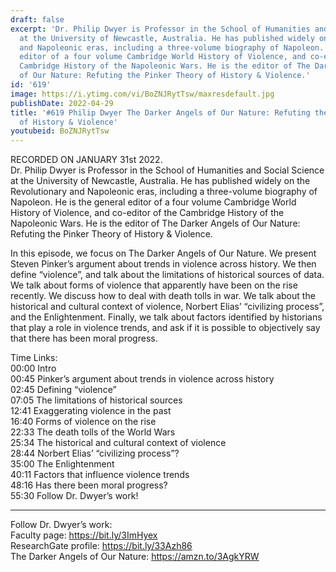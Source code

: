 ```yaml
---
draft: false
excerpt: 'Dr. Philip Dwyer is Professor in the School of Humanities and Social Science
  at the University of Newcastle, Australia. He has published widely on the Revolutionary
  and Napoleonic eras, including a three-volume biography of Napoleon. He is the general
  editor of a four volume Cambridge World History of Violence, and co-editor of the
  Cambridge History of the Napoleonic Wars. He is the editor of The Darker Angels
  of Our Nature: Refuting the Pinker Theory of History & Violence.'
id: '619'
image: https://i.ytimg.com/vi/BoZNJRytTsw/maxresdefault.jpg
publishDate: 2022-04-29
title: '#619 Philip Dwyer The Darker Angels of Our Nature: Refuting the Pinker Theory
  of History & Violence'
youtubeid: BoZNJRytTsw
---
```

<div class="timelinks">

RECORDED ON JANUARY 31st 2022.  
Dr. Philip Dwyer is Professor in the School of Humanities and Social Science at the University of Newcastle, Australia. He has published widely on the Revolutionary and Napoleonic eras, including a three-volume biography of Napoleon. He is the general editor of a four volume Cambridge World History of Violence, and co-editor of the Cambridge History of the Napoleonic Wars. He is the editor of The Darker Angels of Our Nature: Refuting the Pinker Theory of History & Violence.

In this episode, we focus on The Darker Angels of Our Nature. We present Steven Pinker’s argument about trends in violence across history. We then define “violence”, and talk about the limitations of historical sources of data. We talk about forms of violence that apparently have been on the rise recently. We discuss how to deal with death tolls in war. We talk about the historical and cultural context of violence, Norbert Elias’ “civilizing process”, and the Enlightenment. Finally, we talk about factors identified by historians that play a role in violence trends, and ask if it is possible to objectively say that there has been moral progress.

Time Links:  
<time>00:00</time> Intro  
<time>00:45</time> Pinker’s argument about trends in violence across history  
<time>02:45</time> Defining “violence”  
<time>07:05</time> The limitations of historical sources  
<time>12:41</time> Exaggerating violence in the past  
<time>16:40</time> Forms of violence on the rise  
<time>22:33</time> The death tolls of the World Wars  
<time>25:34</time> The historical and cultural context of violence  
<time>28:44</time> Norbert Elias’ “civilizing process”?  
<time>35:00</time> The Enlightenment  
<time>40:11</time> Factors that influence violence trends  
<time>48:16</time> Has there been moral progress?  
<time>55:30</time> Follow Dr. Dwyer’s work!

---

Follow Dr. Dwyer’s work:  
Faculty page: https://bit.ly/3ImHyex  
ResearchGate profile: https://bit.ly/33Azh86  
The Darker Angels of Our Nature: https://amzn.to/3AgkYRW
</div>

